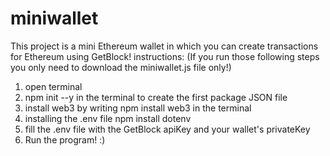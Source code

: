 # miniwallet
This project is a mini Ethereum wallet in which you can create transactions for Ethereum using GetBlock!
instructions: (If you run those following steps you only need to download the miniwallet.js file only!)
1) open terminal
2) npm init --y in the terminal to create the first package JSON file
3) install web3 by writing npm install web3 in the terminal
4) installing the .env file npm install dotenv
5) fill the .env file with the GetBlock apiKey and your wallet's privateKey
6) Run the program! :) 
